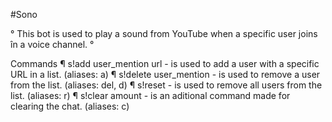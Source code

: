 
#Sono

° This bot is used to play a sound from YouTube when a specific user joins în a voice channel.
° 

Commands
¶ s!add user_mention url - is used to add a user with a specific URL in a list. (aliases: a) 
¶ s!delete user_mention - is used to remove a user from the list. (aliases: del, d)
¶ s!reset - is used to remove all users from the list. (aliases: r)
¶ s!clear amount - is an aditional command made for clearing the chat. (aliases: c) 
